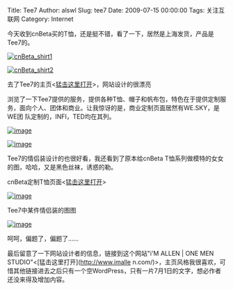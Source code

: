 Title: Tee7
Author: alswl
Slug: tee7
Date: 2009-07-15 00:00:00
Tags: 关注互联网
Category: Internet

今天收到cnBeta买的T恤，还是挺不错，看了一下，居然是上海发货，产品是Tee7的。

[![cnBeta_shirt1](http://upload-log4d.qiniudn.com/2009/07/20090715-300x225.jpg)](https://ohsolnxaa.qnssl.com/2009/07/20090715.jpg)

[![cnBeta_shirt2](https://ohsolnxaa.qnssl.com/2009/07/20090715001-300x225.jpg)](https://ohsolnxaa.qnssl.com/2009/07/20090715001.jpg)

去了Tee7的主页<[猛击这里打开](http://www.tee7.com/)>，网站设计的很漂亮

浏览了一下Tee7提供的服务，提供各种T恤、帽子和帆布包，特色在于提供定制服务，面向个人、团体和商业。让我惊讶的是，商业定制页面居然有WE.SKY，是WE团
队定制的，INFI，TED均在其列。

[![image](https://ohsolnxaa.qnssl.com/upload_dropbox/201612/404.png)](http://www.tee7.com/upload/models/451_325/1236967530781.jpg)

[![image](https://ohsolnxaa.qnssl.com/upload_dropbox/201612/404.png)](http://www.tee7.com/img/business/we_title.jpg)

Tee7的情侣装设计的也很好看，我还看到了原本给cnBeta T恤系列做模特的女女的图，哈哈，又是黑色丝袜，诱惑的勒。

cnBeta定制T恤页面<[猛击这里打开](http://www.cnbeta.com/articles/88397.htm?tj=1)>

[![image](https://ohsolnxaa.qnssl.com/upload_dropbox/201612/404.png)](http://www.tonyzhang.com/taobao/7c-white.jpg)

Tee7中某件情侣装的图图

[![image](https://ohsolnxaa.qnssl.com/upload_dropbox/201612/404.png)](http://www.tee7.com/upload/models/451_325/1240374655943.jpg)

呵呵，偏题了，偏题了……

最后留意了一下网站设计者的信息，链接到这个网站"i'M ALLEN | ONE MEN STUDIO"<[猛击这里打开](http://www.imalle
n.com/)>，主页风格我很喜欢，可惜其他链接进去之后只有一个空WordPress，只有一片7月1日的文字，想必作者还没来得及增加内容。

